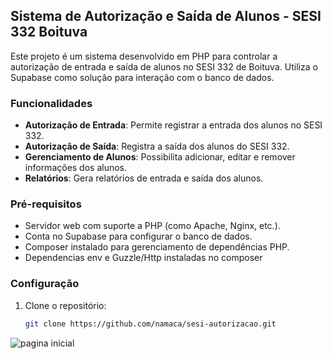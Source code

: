 ## Sistema de Autorização e Saída de Alunos - SESI 332 Boituva

Este projeto é um sistema desenvolvido em PHP para controlar a autorização de entrada e saída de alunos no SESI 332 de Boituva. Utiliza o Supabase como solução para interação com o banco de dados.

### Funcionalidades

- **Autorização de Entrada**: Permite registrar a entrada dos alunos no SESI 332.
- **Autorização de Saída**: Registra a saída dos alunos do SESI 332.
- **Gerenciamento de Alunos**: Possibilita adicionar, editar e remover informações dos alunos.
- **Relatórios**: Gera relatórios de entrada e saída dos alunos.

### Pré-requisitos

- Servidor web com suporte a PHP (como Apache, Nginx, etc.).
- Conta no Supabase para configurar o banco de dados.
- Composer instalado para gerenciamento de dependências PHP.
- Dependencias env e Guzzle/Http instaladas no composer

### Configuração

1. Clone o repositório:

   ```bash
   git clone https://github.com/namaca/sesi-autorizacao.git

![pagina inicial](https://i.imgur.com/pbP4blV.png)

